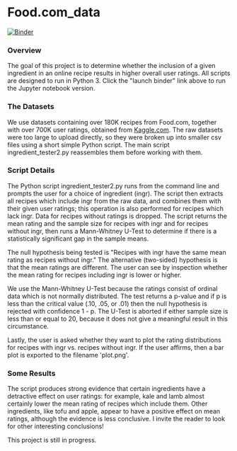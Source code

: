 # Food.com_data
[![Binder](https://mybinder.org/badge_logo.svg)](https://mybinder.org/v2/gh/mpc02002/Food.com_data/master?filepath=%2Fingredient_tester.ipynb)

<h3> Overview </h3>
<p>
The goal of this project is to determine whether the inclusion of a given ingredient in an online recipe results in higher overall user ratings.  All scripts are designed to run in Python 3.  Click the "launch binder" link above to run the Jupyter notebook version.
  
<h3> The Datasets </h3>
<p>
We use datasets containing over 180K recipes from Food.com, together with over 700K user ratings, obtained from <a href="https://www.kaggle.com/shuyangli94/food-com-recipes-and-user-interactions">Kaggle.com</a>.   The raw datasets were too large to upload directly, so they were broken up into smaller csv files using a short simple Python script.  The main script ingredient_tester2.py reassembles them before working with them.
  
<h3> Script Details </h3>
<p>
The Python script ingredient_tester2.py runs from the command line and prompts the user for a choice of ingredient (ingr).  The script then extracts all recipes which include ingr from the raw data, and combines them with their given user ratings; this operation is also performed for recipes which lack ingr.  Data for recipes without ratings is dropped.  The script returns the mean rating and the sample size for recipes with ingr and for recipes without ingr, then runs a Mann-Whitney U-Test to determine if there is a statistically significant gap in the sample means.  
  
The null hypothesis being tested is "Recipes with ingr have the same mean rating as recipes without ingr."  The alternative (two-sided) hypothesis is that the mean ratings are different.  The user can see by inspection whether the mean rating for recipes including ingr is lower or higher.

We use the Mann-Whitney U-Test because the ratings consist of ordinal data which is not normally distributed.  The test returns a p-value and if p is less than the critical value (.10, .05, or .01) then the null hypothesis is rejected with confidence 1 - p.  The U-Test is aborted if either sample size is less than or equal to 20, because it does not give a meaningful result in this circumstance.

Lastly, the user is asked whether they want to plot the rating distributions for recipes with ingr vs. recipes without ingr.  If the user affirms, then a bar plot is exported to the filename 'plot.png'.

<h3> Some Results </h3>
<p>
The script produces strong evidence that certain ingredients have a detractive effect on user ratings: for example, kale and lamb almost certainly lower the mean rating of recipes which include them.  Other ingredients, like tofu and apple, appear to have a positive effect on mean ratings, although the evidence is less conclusive.  I invite the reader to look for other interesting conclusions!
  
This project is still in progress.

